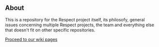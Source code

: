 About
-----

This is a repository for the Respect project itself, its philosofy, 
general issues concerning multiple Respect projects, the team and everything 
else that doesn't fit on other specific repositories.

[Proceed to our wiki pages](https://github.com/Respect/project-info/wiki)